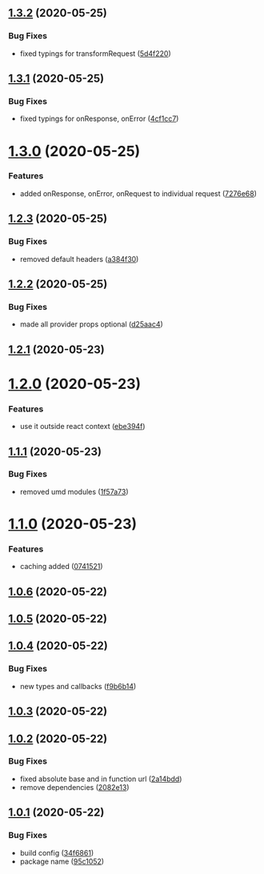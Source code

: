 ## [1.3.2](https://github.com/harryy2510/rehttp/compare/v1.3.1...v1.3.2) (2020-05-25)


### Bug Fixes

* fixed typings for transformRequest ([5d4f220](https://github.com/harryy2510/rehttp/commit/5d4f2205387788db6ac3d78d16cac9d5f14be4cd))

## [1.3.1](https://github.com/harryy2510/rehttp/compare/v1.3.0...v1.3.1) (2020-05-25)


### Bug Fixes

* fixed typings for onResponse, onError ([4cf1cc7](https://github.com/harryy2510/rehttp/commit/4cf1cc70062514da192a49da7cac3cfe974c4977))

# [1.3.0](https://github.com/harryy2510/rehttp/compare/v1.2.3...v1.3.0) (2020-05-25)


### Features

* added onResponse, onError, onRequest to individual request ([7276e68](https://github.com/harryy2510/rehttp/commit/7276e6870bb16fd8403265725c6522d881cd8ed3))

## [1.2.3](https://github.com/harryy2510/rehttp/compare/v1.2.2...v1.2.3) (2020-05-25)


### Bug Fixes

* removed default headers ([a384f30](https://github.com/harryy2510/rehttp/commit/a384f30359f772a51e13543ea45c808bd2d89866))

## [1.2.2](https://github.com/harryy2510/rehttp/compare/v1.2.1...v1.2.2) (2020-05-25)


### Bug Fixes

* made all provider props optional ([d25aac4](https://github.com/harryy2510/rehttp/commit/d25aac41e069ee3c55df99a263239ce174631c33))

## [1.2.1](https://github.com/harryy2510/rehttp/compare/v1.2.0...v1.2.1) (2020-05-23)

# [1.2.0](https://github.com/harryy2510/rehttp/compare/v1.1.1...v1.2.0) (2020-05-23)


### Features

* use it outside react context ([ebe394f](https://github.com/harryy2510/rehttp/commit/ebe394ffecbe38a2ffccff717729c81e8c3372e9))

## [1.1.1](https://github.com/harryy2510/rehttp/compare/v1.1.0...v1.1.1) (2020-05-23)


### Bug Fixes

* removed umd modules ([1f57a73](https://github.com/harryy2510/rehttp/commit/1f57a735e75b4af3a2618ab082a1718e3968a44f))

# [1.1.0](https://github.com/harryy2510/rehttp/compare/v1.0.6...v1.1.0) (2020-05-23)


### Features

* caching added ([0741521](https://github.com/harryy2510/rehttp/commit/07415210fcf1a7bac2e13ff9522bee064c63c6fa))

## [1.0.6](https://github.com/harryy2510/rehttp/compare/v1.0.5...v1.0.6) (2020-05-22)



## [1.0.5](https://github.com/harryy2510/rehttp/compare/v1.0.5...v1.0.6) (2020-05-22)



## [1.0.4](https://github.com/harryy2510/rehttp/compare/v1.0.5...v1.0.6) (2020-05-22)


### Bug Fixes

* new types and callbacks ([f9b6b14](https://github.com/harryy2510/rehttp/commit/f9b6b14b6f69d461a1f2c2436cda720cd3f6281d))



## [1.0.3](https://github.com/harryy2510/rehttp/compare/v1.0.5...v1.0.6) (2020-05-22)



## [1.0.2](https://github.com/harryy2510/rehttp/compare/v1.0.5...v1.0.6) (2020-05-22)


### Bug Fixes

* fixed absolute base and in function url ([2a14bdd](https://github.com/harryy2510/rehttp/commit/2a14bddbf38c9a735e9ce91700f528017f5b17db))
* remove dependencies ([2082e13](https://github.com/harryy2510/rehttp/commit/2082e136402cbc143cb7562c70b94f9ce6cc5832))



## [1.0.1](https://github.com/harryy2510/rehttp/compare/v1.0.5...v1.0.6) (2020-05-22)


### Bug Fixes

* build config ([34f6861](https://github.com/harryy2510/rehttp/commit/34f6861807a7132fcbf047f70f428a93e3d1655e))
* package name ([95c1052](https://github.com/harryy2510/rehttp/commit/95c10524515282b7a87c5a19a73c1375cd80d4d2))

